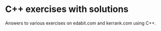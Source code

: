 # C++ exercises with solutions

Answers to various exercises on edabit.com and kerrank.com using C++.
